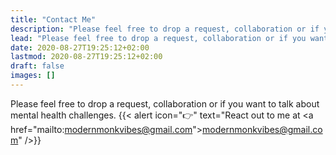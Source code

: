 ```yaml
---
title: "Contact Me"
description: "Please feel free to drop a request, collaboration or if you want to talk about mental health challenges"
lead: "Please feel free to drop a request, collaboration or if you want to talk about mental health challenges"
date: 2020-08-27T19:25:12+02:00
lastmod: 2020-08-27T19:25:12+02:00
draft: false
images: []
---
```


Please feel free to drop a request, collaboration or if you want to talk about mental health challenges.
{{< alert icon="👉" text="React out to me  at <a href=\"mailto:modernmonkvibes@gmail.com\">modernmonkvibes@gmail.com</a>" />}}
